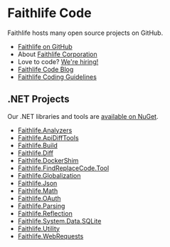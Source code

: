 
# Faithlife Code

Faithlife hosts many open source projects on GitHub.

* [Faithlife on GitHub](https://github.com/Faithlife)
* About [Faithlife Corporation](https://faithlife.com/about)
* Love to code? [We're hiring!](https://faithlife.com/careers)
* [Faithlife Code Blog](https://faithlife.codes/blog/)
* [Faithlife Coding Guidelines](https://github.com/Faithlife/CodingGuidelines)

## .NET Projects

Our .NET libraries and tools are [available on NuGet](https://www.nuget.org/profiles/Faithlife).

* [Faithlife.Analyzers](https://github.com/Faithlife/FaithlifeAnalyzers)
* [Faithlife.ApiDiffTools](https://github.com/Faithlife/FaithlifeApiDiffTools)
* [Faithlife.Build](https://faithlife.github.io/FaithlifeBuild/)
* [Faithlife.Diff](https://faithlife.github.io/FaithlifeDiff/)
* [Faithlife.DockerShim](https://faithlife.github.io/FaithlifeDockerShim/)
* [Faithlife.FindReplaceCode.Tool](https://github.com/Faithlife/FindReplaceCode)
* [Faithlife.Globalization](https://faithlife.github.io/FaithlifeGlobalization/)
* [Faithlife.Json](https://faithlife.github.io/FaithlifeJson/)
* [Faithlife.Math](https://faithlife.github.io/FaithlifeMath/)
* [Faithlife.OAuth](https://faithlife.github.io/FaithlifeOAuth/)
* [Faithlife.Parsing](https://faithlife.github.io/Parsing/)
* [Faithlife.Reflection](https://faithlife.github.io/FaithlifeReflection/)
* [Faithlife.System.Data.SQLite](https://github.com/Faithlife/System.Data.SQLite)
* [Faithlife.Utility](https://faithlife.github.io/FaithlifeUtility/)
* [Faithlife.WebRequests](https://faithlife.github.io/FaithlifeWebRequests/)
